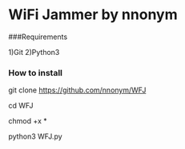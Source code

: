 # WiFi Jammer by nnonym

###Requirements

1)Git
2)Python3

### How to install

git clone https://github.com/nnonym/WFJ

cd WFJ

chmod +x *

python3 WFJ.py
